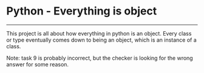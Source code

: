 # Python - Everything is object

---
This project is all about how everything in python is an object.
Every class or type eventually comes down to being an object, which is
an instance of a class.

Note: task 9 is probably incorrect, but the checker is looking for the wrong answer for some reason.
